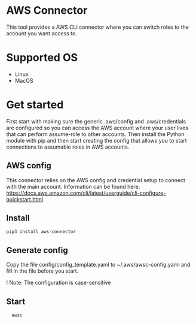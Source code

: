 # AWS Connector

This tool provides a AWS CLI connector where you can switch roles to the account you want access to.

# Supported OS
- Linux
- MacOS

# Get started
First start with making sure the generic .aws/config and .aws/credentials are configured so you can access the AWS account where your user lives that can perform assume-role to other accounts. Then install the Python module with pip and then start creating the config that allows you to start connections to assumable roles in AWS accounts.

## AWS config
This connector relies on the AWS config and credential setup to connect with the main account.
Information can be found here: https://docs.aws.amazon.com/cli/latest/userguide/cli-configure-quickstart.html

## Install
```
pip3 install aws-connector
```

## Generate config
Copy the file config/config_template.yaml to ~/.aws/awsc-config.yaml and fill in the file before you start.

! Note: The configuration is case-sensitive

## Start
```
  awsc
```
